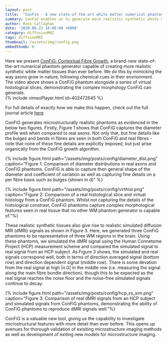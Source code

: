 ```yaml
---
layout: post
title:  "ConFiG - A new state-of-the-art white matter numerical phantom generator"
summary: ConFiG enables us to generate more realistic synthetic white matter tissues than ever
author: Ross Callaghan
date: '2020-06-22 10:00:00 +0000'
category: diffusionMRI
tags: diffsionMRI
thumbnail: /assets/img/config.png
embedthumb: 0  
---
```

Here we present [ConFiG: Contextual Fibre Growth](https://arxiv.org/abs/2003.10197), a brand-new state-of-the-art numerical phantom generator capable of creating more realistic synthetic white matter tissues than ever before. We do this by mimicking the way axons grow in nature, following chemical cues in their envrionment. The video above shows a ConFiG phantom alongside a series of virtual histological slices, demonstrating the complex morphology ConFiG can generate.    
{% include vimeoPlayer.html id=402472645 %}

For full details of exactly how we make this happen, check out the full journal article [here](https://arxiv.org/abs/2003.10197)

ConFiG generates microstructurally realistic phantoms as evidenced in the below two figures. Firstly, Figure 1 shows that ConFiG captures the diameter profile well when compared to real axons. Not only that, but fine details like the bulges and bends in fibres are seen in both ConFiG and real fibres - note that none of these fine details are explicitly imposed, but just arise organically from the ConFiG growth algorithm.  

{% include figure.html path="/assets/img/posts/config/diameter_dist.png" caption="Figure 1: Comparison of diameter distributions in real axons and ConFiG phantoms. ConFiG is able to capture then general shape of the diameter and coefficient of variation as well as capturing fine details on a per fibre basis such as bulges (shown in d)" %}

{% include figure.html path="/assets/img/posts/config/virthist.png" caption="Figure 2: Comparison of a real histological slice and virtual histology from a ConFiG phantom. Whilst not capturing the details of the histological constrast, ConFiG phantoms capture complex morphological features seen in real tissue that no other WM phantom generator is capable of."%}

These realistic synthetic tissues also give rise to realistic simulated diffusion MRI (dMRI) signals as shown in Figure 3. Here, we generated three ConFiG phantoms to be representative of three WM regions in the brain. Using these phantoms, we simulated the dMRI signal using the Human Connetome Project (HCP) measurement scheme and compared the simulated signal to real signal from an HCP subject. As Figure 3 shows, the simulated and real signals correspond well, both in terms of direction averaged signal (bottom row) and direction dependent signal (middle row). There is some devation from the real signal at high &#124;n.G&#124; in the middle row (i.e. measuring the signal along the main fibre bundle direction), though this to be expected as the real signal reaches the noise floor and the noise-free simulated signals continue to decay.

{% include figure.html path="/assets/img/posts/config/hcp_vs_sim.png" caption="Figure 3: Comparison of real dMRI signals from an HCP subject and simulated signals from ConFiG phantoms, demonstrating the ability of ConFiG phantoms to reproduce dMRI signals well."%}

ConFiG is a valuable new tool, giving us the capability to investigate microstructural features with more detail than ever before. This opens up avenues for thorough validation of exisiting microstructure imaging methods as well as development of exiting new models for microstructure imaging.
